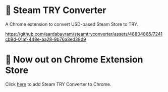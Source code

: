 # 🌿 Steam TRY Converter
A Chrome extension to convert USD-based Steam Store to TRY.


https://github.com/aardabayram/steamtryconverter/assets/48804865/7241cb9d-01af-448e-aa28-9b76a3ed38d9

# 🌿 Now out on Chrome Extension Store

Click [here](https://pages.github.com/](https://chromewebstore.google.com/detail/steam-try-converter/gloidbmfecaeegfbdjcclcdbfhnnhgmp)https://chromewebstore.google.com/detail/steam-try-converter/gloidbmfecaeegfbdjcclcdbfhnnhgmp) to add Steam TRY Converter to Chrome.



